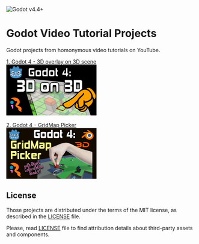 ![Godot v4.4+](https://img.shields.io/badge/Godot-v4.4+-%233d78a3)

# Godot Video Tutorial Projects
Godot projects from homonymous video tutorials on YouTube.

[1. Godot 4 - 3D overlay on 3D scene<br><img src="docs/iR001_godot4_3d_overlay_on_3d_scene_480x270.jpg" alt="Godot4: 3D on 3D" style="width:240px"/>](iR001_3d_on_3d)

[2. Godot 4 - GridMap Picker<br><img src="docs/iR002_godot4_gridmap_picker_480x270.jpg" alt="Godot4 - GridMap Picker" style="width:240px"/>](iR002_gridmap_picker)

## License
Those projects are distributed under the terms of the MIT license, as described in the [LICENSE](LICENSE) file.

Please, read [LICENSE](LICENSE) file to find attribution details about third-party assets and components.
